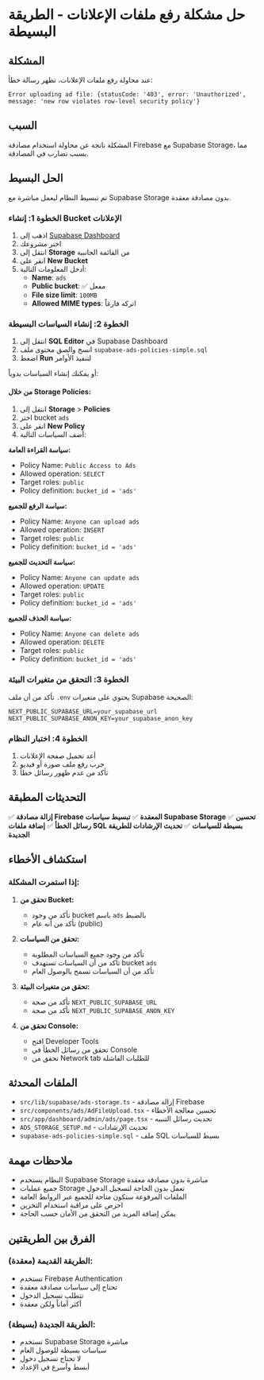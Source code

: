 # حل مشكلة رفع ملفات الإعلانات - الطريقة البسيطة

## المشكلة

عند محاولة رفع ملفات الإعلانات، تظهر رسالة خطأ:
```
Error uploading ad file: {statusCode: '403', error: 'Unauthorized', message: 'new row violates row-level security policy'}
```

## السبب

المشكلة ناتجة عن محاولة استخدام مصادقة Firebase مع Supabase Storage، مما يسبب تضارب في المصادقة.

## الحل البسيط

تم تبسيط النظام ليعمل مباشرة مع Supabase Storage بدون مصادقة معقدة.

### الخطوة 1: إنشاء Bucket الإعلانات

1. اذهب إلى [Supabase Dashboard](https://supabase.com/dashboard)
2. اختر مشروعك
3. انتقل إلى **Storage** من القائمة الجانبية
4. انقر على **New Bucket**
5. أدخل المعلومات التالية:
   - **Name**: `ads`
   - **Public bucket**: ✅ مفعل
   - **File size limit**: `100MB`
   - **Allowed MIME types**: اتركه فارغاً

### الخطوة 2: إنشاء السياسات البسيطة

1. انتقل إلى **SQL Editor** في Supabase Dashboard
2. انسخ والصق محتوى ملف `supabase-ads-policies-simple.sql`
3. اضغط **Run** لتنفيذ الأوامر

أو يمكنك إنشاء السياسات يدوياً:

#### من خلال Storage Policies:
1. انتقل إلى **Storage** > **Policies**
2. اختر bucket `ads`
3. انقر على **New Policy**
4. أضف السياسات التالية:

**سياسة القراءة العامة:**
- Policy Name: `Public Access to Ads`
- Allowed operation: `SELECT`
- Target roles: `public`
- Policy definition: `bucket_id = 'ads'`

**سياسة الرفع للجميع:**
- Policy Name: `Anyone can upload ads`
- Allowed operation: `INSERT`
- Target roles: `public`
- Policy definition: `bucket_id = 'ads'`

**سياسة التحديث للجميع:**
- Policy Name: `Anyone can update ads`
- Allowed operation: `UPDATE`
- Target roles: `public`
- Policy definition: `bucket_id = 'ads'`

**سياسة الحذف للجميع:**
- Policy Name: `Anyone can delete ads`
- Allowed operation: `DELETE`
- Target roles: `public`
- Policy definition: `bucket_id = 'ads'`

### الخطوة 3: التحقق من متغيرات البيئة

تأكد من أن ملف `.env` يحتوي على متغيرات Supabase الصحيحة:

```env
NEXT_PUBLIC_SUPABASE_URL=your_supabase_url
NEXT_PUBLIC_SUPABASE_ANON_KEY=your_supabase_anon_key
```

### الخطوة 4: اختبار النظام

1. أعد تحميل صفحة الإعلانات
2. جرب رفع ملف صورة أو فيديو
3. تأكد من عدم ظهور رسائل خطأ

## التحديثات المطبقة

✅ **إزالة مصادقة Firebase المعقدة**
✅ **تبسيط سياسات Supabase Storage**
✅ **تحسين رسائل الخطأ**
✅ **إضافة ملفات SQL بسيطة للسياسات**
✅ **تحديث الإرشادات للطريقة الجديدة**

## استكشاف الأخطاء

### إذا استمرت المشكلة:

1. **تحقق من Bucket:**
   - تأكد من وجود bucket باسم `ads` بالضبط
   - تأكد من أنه عام (public)

2. **تحقق من السياسات:**
   - تأكد من وجود جميع السياسات المطلوبة
   - تأكد من أن السياسات تستهدف bucket `ads`
   - تأكد من أن السياسات تسمح بالوصول العام

3. **تحقق من متغيرات البيئة:**
   - تأكد من صحة `NEXT_PUBLIC_SUPABASE_URL`
   - تأكد من صحة `NEXT_PUBLIC_SUPABASE_ANON_KEY`

4. **تحقق من Console:**
   - افتح Developer Tools
   - تحقق من رسائل الخطأ في Console
   - تحقق من Network tab للطلبات الفاشلة

## الملفات المحدثة

- `src/lib/supabase/ads-storage.ts` - إزالة مصادقة Firebase
- `src/components/ads/AdFileUpload.tsx` - تحسين معالجة الأخطاء
- `src/app/dashboard/admin/ads/page.tsx` - تحديث رسائل التنبيه
- `ADS_STORAGE_SETUP.md` - تحديث الإرشادات
- `supabase-ads-policies-simple.sql` - ملف SQL بسيط للسياسات

## ملاحظات مهمة

- النظام يستخدم Supabase Storage مباشرة بدون مصادقة معقدة
- جميع عمليات Storage تعمل بدون الحاجة لتسجيل الدخول
- الملفات المرفوعة ستكون متاحة للجميع عبر الروابط العامة
- احرص على مراقبة استخدام التخزين
- يمكن إضافة المزيد من التحقق من الأمان حسب الحاجة

## الفرق بين الطريقتين

### الطريقة القديمة (معقدة):
- تستخدم Firebase Authentication
- تحتاج إلى سياسات مصادقة معقدة
- تتطلب تسجيل الدخول
- أكثر أماناً ولكن معقدة

### الطريقة الجديدة (بسيطة):
- تستخدم Supabase Storage مباشرة
- سياسات بسيطة للوصول العام
- لا تحتاج تسجيل دخول
- أبسط وأسرع في الإعداد

